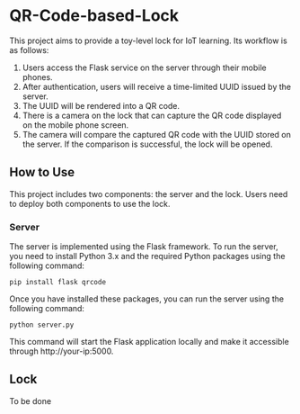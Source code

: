 # QR-Code-based-Lock

This project aims to provide a toy-level lock for IoT learning. Its workflow is as follows:

1. Users access the Flask service on the server through their mobile phones.
2. After authentication, users will receive a time-limited UUID issued by the server.
3. The UUID will be rendered into a QR code.
4. There is a camera on the lock that can capture the QR code displayed on the mobile phone screen.
5. The camera will compare the captured QR code with the UUID stored on the server. If the comparison is successful, the lock will be opened.

## How to Use

This project includes two components: the server and the lock. Users need to deploy both components to use the lock.

### Server

The server is implemented using the Flask framework. To run the server, you need to install Python 3.x and the required Python packages using the following command:

```
pip install flask qrcode
```

Once you have installed these packages, you can run the server using the following command:

```
python server.py
```

This command will start the Flask application locally and make it accessible through http://your-ip:5000.

## Lock

To be done
